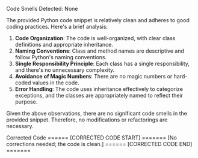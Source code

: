 Code Smells Detected:
None

The provided Python code snippet is relatively clean and adheres to good coding practices. Here's a brief analysis:

1. **Code Organization**: The code is well-organized, with clear class definitions and appropriate inheritance.
2. **Naming Conventions**: Class and method names are descriptive and follow Python's naming conventions.
3. **Single Responsibility Principle**: Each class has a single responsibility, and there's no unnecessary complexity.
4. **Avoidance of Magic Numbers**: There are no magic numbers or hard-coded values in the code.
5. **Error Handling**: The code uses inheritance effectively to categorize exceptions, and the classes are appropriately named to reflect their purpose.

Given the above observations, there are no significant code smells in the provided snippet. Therefore, no modifications or refactorings are necessary.

Corrected Code
====== [CORRECTED CODE START] =======
[No corrections needed; the code is clean.]
====== [CORRECTED CODE END] =======
